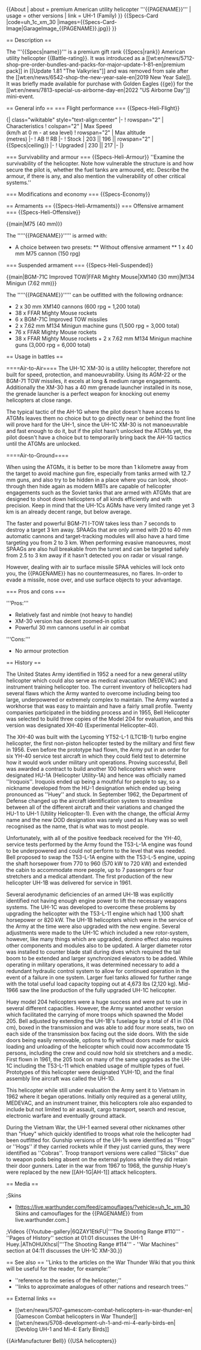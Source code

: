 {{About
| about = premium American utility helicopter '''{{PAGENAME}}'''
| usage = other versions
| link = UH-1 (Family)
}}
{{Specs-Card
|code=uh_1c_xm_30
|images={{Specs-Card-Image|GarageImage_{{PAGENAME}}.jpg}}
}}

== Description ==
<!-- ''In the description, the first part should be about the history of and the creation and combat usage of the helicopter, as well as its key features. In the second part, tell the reader about the helicopter in the game. Insert a screenshot of the vehicle, so that if the novice player does not remember the vehicle by name, he will immediately understand what kind of vehicle the article is talking about.'' -->
The '''{{Specs|name}}''' is a premium gift rank {{Specs|rank}} American utility helicopter {{Battle-rating}}. It was introduced as a [[wt:en/news/5712-shop-pre-order-bundles-and-packs-for-major-update-1-81-en|premium pack]] in [[Update 1.81 "The Valkyries"]] and was removed from sale after the [[wt:en/news/6542-shop-the-new-year-sale-en|2019 New Year Sale]]. It was briefly made available for purchase with Golden Eagles {{ge}} for the [[wt:en/news/7813-special-us-airborne-day-en|2022 "US Airborne Day"]] mini-event.

== General info ==
=== Flight performance ===
{{Specs-Heli-Flight}}
<!-- ''Describe how the helicopter behaves in the air. Speed, manoeuvrability, acceleration and allowable loads - these are the most important characteristics of the vehicle.'' -->

{| class="wikitable" style="text-align:center"
|-
! rowspan="2" | Characteristics
! colspan="2" | Max Speed<br>(km/h at 0 m - at sea level)
! rowspan="2" | Max altitude<br>(metres)
|-
! AB !! RB
|-
! Stock
| 203 || 196 || rowspan="2" | {{Specs|ceiling}}
|-
! Upgraded
| 230 || 217
|-
|}

=== Survivability and armour ===
{{Specs-Heli-Armour}}
''Examine the survivability of the helicopter. Note how vulnerable the structure is and how secure the pilot is, whether the fuel tanks are armoured, etc. Describe the armour, if there is any, and also mention the vulnerability of other critical systems.''

=== Modifications and economy ===
{{Specs-Economy}}

== Armaments ==
{{Specs-Heli-Armaments}}
=== Offensive armament ===
{{Specs-Heli-Offensive}}
<!-- ''Describe the offensive armament of the helicopter, if any. Describe how effective the cannons and machine guns are in battle, also what ammunition belts or drums are better to use. If there is no offensive weaponry, delete this subsection.'' -->
{{main|M75 (40 mm)}}

The '''''{{PAGENAME}}''''' is armed with:

* A choice between two presets:
** Without offensive armament
** 1 x 40 mm M75 cannon (150 rpg)

=== Suspended armament ===
{{Specs-Heli-Suspended}}
<!-- ''Describe the helicopter's suspended armament: additional cannons under the winglets, any bombs, and rockets. Since any helicopter is essentially only a platform for suspended weaponry, this section is significant and deserves your special attention. If there is no suspended weaponry remove this subsection.'' -->
{{main|BGM-71C Improved TOW|FFAR Mighty Mouse|XM140 (30 mm)|M134 Minigun (7.62 mm)}}

The '''''{{PAGENAME}}''''' can be outfitted with the following ordnance:

* 2 x 30 mm XM140 cannons (600 rpg = 1,200 total)
* 38 x FFAR Mighty Mouse rockets
* 6 x BGM-71C Improved TOW missiles
* 2 x 7.62 mm M134 Minigun machine guns (1,500 rpg = 3,000 total)
* 76 x FFAR Mighty Mouse rockets
* 38 x FFAR Mighty Mouse rockets + 2 x 7.62 mm M134 Minigun machine guns (3,000 rpg = 6,000 total)

== Usage in battles ==
<!-- ''Describe the tactics of playing in a helicopter, the features of using the helicopter in a team and advice on tactics. Refrain from creating a "guide" - do not impose a single point of view, but instead, give the reader food for thought. Examine the most dangerous enemies and give recommendations on fighting them. If necessary, note the specifics of the game in different modes (AB, RB, SB).'' -->

====Air-to-Air====
The UH-1C XM-30 is a utility helicopter, therefore not built for speed, protection, and manoeuvrability. Using its AGM-22 or the BGM-71 TOW missiles, it excels at long & medium range engagements. Additionally the XM-30 has a 40 mm grenade launcher installed in its nose, the grenade launcher is a perfect weapon for knocking out enemy helicopters at close range.

The typical tactic of the AH-1G where the pilot doesn't have access to ATGMs leaves them no choice but to go directly near or behind the front line will prove hard for the UH-1, since the UH-1C XM-30 is not manoeuvrable and fast enough to do it, but if the pilot hasn't unlocked the ATGMs yet, the pilot doesn't have a choice but to temporarily bring back the AH-1G tactics until the ATGMs are unlocked.

====Air-to-Ground====

When using the ATGMs, it is better to be more than 1 kilometre away from the target to avoid machine gun fire, especially from tanks armed with 12.7 mm guns, and also try to be hidden in a place where you can look, shoot-through then hide again as modern MBTs are capable of helicopter engagements such as the Soviet tanks that are armed with ATGMs that are designed to shoot down helicopters of all kinds efficiently and with precision. Keep in mind that the UH-1Cs AGMs have very limited range yet 3 km is an already decent range, but below average.

The faster and powerful BGM-71 I-TOW takes less than 7 seconds to destroy a target 3 km away. SPAAGs that are only armed with 20 to 40 mm automatic cannons and target-tracking modules will also have a hard time targeting you from 2 to 3 km.
When performing evasive manoeuvres, most SPAAGs are also hull breakable from the turret and can be targeted safely from 2.5 to 3 km away if it hasn't detected you on radar or visual range.

However, dealing with air to surface missile SPAA vehicles will lock onto you, the {{PAGENAME}} has no countermeasures, no flares. In-order to evade a missile, nose over, and use surface objects to your advantage.

=== Pros and cons ===
<!-- ''Summarise and briefly evaluate the vehicle in terms of its characteristics and combat effectiveness. Mark its pros and cons in the bulleted list. Try not to use more than 6 points for each of the characteristics. Avoid using categorical definitions such as "bad", "good" and the like - use substitutions with softer forms such as "inadequate" and "effective".'' -->

'''Pros:'''

* Relatively fast and nimble (not heavy to handle)
* XM-30 version has decent zoomed-in optics
* Powerful 30 mm cannons useful in air combat

'''Cons:'''

* No armour protection

== History ==
<!-- ''Describe the history of the creation and combat usage of the helicopter in more detail than in the introduction. If the historical reference turns out to be too long, take it to a separate article, taking a link to the article about the vehicle and adding a block "/History" (example: <nowiki>https://wiki.warthunder.com/(Vehicle-name)/History</nowiki>) and add a link to it here using the <code>main</code> template. Be sure to reference text and sources by using <code><nowiki><ref></ref></nowiki></code>, as well as adding them at the end of the article with <code><nowiki><references /></nowiki></code>. This section may also include the vehicle's dev blog entry (if applicable) and the in-game encyclopedia description (under <code><nowiki>=== In-game description ===</nowiki></code>, also if applicable).'' -->
The United States Army identified in 1952 a need for a new general utility helicopter which could also serve as medical evacuation (MEDEVAC) and instrument training helicopter too.  The current inventory of helicopters had several flaws which the Army wanted to overcome including being too large, underpowered or extremely complex to maintain.  The Army wanted a workhorse that was easy to maintain and have a fairly small profile. Twenty companies participated in the bidding process and in 1955, Bell Helicopter was selected to build three copies of the Model 204 for evaluation, and this version was designated XH-40 (Experimental Helicopter-40).

The XH-40 was built with the Lycoming YT52-L-1 (LTC1B-1) turbo engine helicopter, the first non-piston helicopter tested by the military and first flew in 1956.  Even before the prototype had flown, the Army put in an order for six YH-40 service test aircraft in which they could field test to determine how it would work under military unit operations. Proving successful, Bell was awarded a contract to build another 100 helicopters which were designated HU-1A (Helicopter Utility-1A) and hence was officially named ''Iroquois''. Iroquois ended up being a mouthful for people to say, so a nickname developed from the HU-1 designation which ended up being pronounced as ''Huey'' and stuck.  In September 1962, the Department of Defense changed up the aircraft identification system to streamline between all of the different aircraft and their variations and changed the HU-1 to UH-1 (Utility Helicopter-1). Even with the change, the official Army name and the new DOD designation was rarely used as Huey was so well recognised as the name, that is what was to most people.

Unfortunately, with all of the positive feedback received for the YH-40, service tests performed by the Army found the T53-L-1A engine was found to be underpowered and could not perform to the level that was needed.  Bell proposed to swap the T53-L-1A engine with the T53-L-5 engine, upping the shaft horsepower from 770 to 960 (570 kW to 720 kW) and extended the cabin to accommodate more people, up to 7 passengers or four stretchers and a medical attendant.  The first production of the new helicopter UH-1B was delivered for service in 1961.

Several aerodynamic deficiencies of an armed UH-1B was explicitly identified not having enough engine power to lift the necessary weapons systems.  The UH-1C was developed to overcome these problems by upgrading the helicopter with the T53-L-11 engine which had 1,100 shaft horsepower or 820 kW.  The UH-1B helicopters which were in the service of the Army at the time were also upgraded with the new engine.  Several adjustments were made to the UH-1C which included a new rotor-system, however, like many things which are upgraded, domino effect also requires other components and modules also to be updated.  A larger diameter rotor was installed to counter blade stall during dives which required the tail boom to be extended and larger synchronized elevators to be added. While operating in military operations, it was determined necessary to add a redundant hydraulic control system to allow for continued operation in the event of a failure in one system.  Larger fuel tanks allowed for further range with the total useful load capacity topping out at 4,673 lbs (2,120 kg). Mid-1966 saw the line production of the fully upgraded UH-1C helicopter.

Huey model 204 helicopters were a huge success and were put to use in several different capacities. However, the Army wanted another version which facilitated the carrying of more troops which spawned the Model 205.  Bell adjusted by extending the UH-1B's fuselage by a total of 41 in (104 cm), boxed in the transmission and was able to add four more seats, two on each side of the transmission box facing out the side doors.  With the side doors being easily removable, options to fly without doors made for quick loading and unloading of the helicopter which could now accommodate 15 persons, including the crew and could now hold six stretchers and a medic. First flown in 1961, the 205 took on many of the same upgrades as the UH-1C including the T53-L-11 which enabled usage of multiple types of fuel.  Prototypes of this helicopter were designated YUH-1D, and the final assembly line aircraft was called the UH-1D.

This helicopter while still under evaluation the Army sent it to Vietnam in 1962 where it began operations.  Initially only required as a general utility, MEDEVAC, and an instrument trainer, this helicopters role also expanded to include but not limited to air assault, cargo transport, search and rescue, electronic warfare and eventually ground attack.

During the Vietnam War, the UH-1 earned several other nicknames other than "Huey" which quickly identified to troops what role the helicopter had been outfitted for.  Gunship versions of the UH-1s were identified as ''Frogs'' or ''Hogs'' if they carried rockets while if they just carried guns, they were identified as ''Cobras''.  Troop transport versions were called ''Slicks'' due to weapon pods being absent on the external pylons while they did retain their door gunners.  Later in the war from 1967 to 1968, the gunship Huey's were replaced by the new [[AH-1G|AH-1]] attack helicopters.

== Media ==
<!-- ''Excellent additions to the article would be video guides, screenshots from the game, and photos.'' -->

;Skins
* [https://live.warthunder.com/feed/camouflages/?vehicle=uh_1c_xm_30 Skins and camouflages for the {{PAGENAME}} from live.warthunder.com.]

;Videos
{{Youtube-gallery|6QZAY1EtkFU|'''The Shooting Range #110''' - ''Pages of History'' section at 01:01 discusses the UH-1 Huey.|AThOHUXhcsI|'''The Shooting Range #114''' - ''War Machines'' section at 04:11 discusses the UH-1C XM-30.}}

== See also ==
''Links to the articles on the War Thunder Wiki that you think will be useful for the reader, for example:''
* ''reference to the series of the helicopter;''
* ''links to approximate analogues of other nations and research trees.''

== External links ==
<!-- ''Paste links to sources and external resources, such as:''
* ''topic on the official game forum;''
* ''other literature.'' -->

* [[wt:en/news/5707-gamescom-combat-helicopters-in-war-thunder-en|[Gamescon Combat helicopters in War Thunder]]
* [[wt:en/news/5708-development-uh-1-and-mi-4-early-birds-en|[Devblog UH-1 and Mi-4: Early Birds]]

{{AirManufacturer Bell}}
{{USA helicopters}}